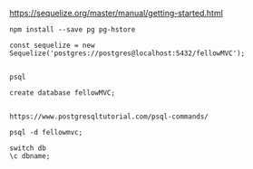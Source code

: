 https://sequelize.org/master/manual/getting-started.html

```
npm install --save pg pg-hstore

const sequelize = new Sequelize('postgres://postgres@localhost:5432/fellowMVC');


psql

create database fellowMVC;


https://www.postgresqltutorial.com/psql-commands/

psql -d fellowmvc;

switch db
\c dbname;
```